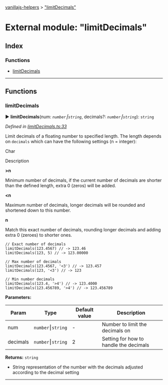 [vanillajs-helpers](../README.md) > ["limitDecimals"](../modules/_limitdecimals_.md)



# External module: "limitDecimals"

## Index

### Functions

* [limitDecimals](_limitdecimals_.md#limitdecimals)



---
## Functions
<a id="limitdecimals"></a>

###  limitDecimals

► **limitDecimals**(num: *`number`⎮`string`*, decimals?: *`number`⎮`string`*): `string`



*Defined in [limitDecimals.ts:33](https://github.com/Tokimon/vanillajs-helpers/blob/d56b968/limitDecimals.ts#L33)*



Limit decimals of a floating number to specified length. The length depends on `decimals` which can have the following settings (n = integer):

Char

Description

**>n**

Minimum number of decimals, if the current number of decimals are shorter than the defined length, extra 0 (zeros) will be added.

**<n**

Maximum number of decimals, longer decimals will be rounded and shortened down to this number.

**n**

Match this exact number of decimals, rounding longer decimals and adding extra 0 (zeroes) to shorter ones.

    // Exact number of decimals
    limitDecimals(123.4567) // -> 123.46
    limitDecimals(123, 5) // -> 123.00000
    
    // Max number of decimals
    limitDecimals(123.4567, '<3') // -> 123.457
    limitDecimals(123, '<3') // -> 123
    
    // Min number decimals
    limitDecimals(123.4, '>4') // -> 123.4000
    limitDecimals(123.456789, '>4') // -> 123.456789


**Parameters:**

| Param | Type | Default value | Description |
| ------ | ------ | ------ | ------ |
| num | `number`⎮`string`  | - |   Number to limit the decimals on |
| decimals | `number`⎮`string`  | 2 |   Setting for how to handle the decimals |





**Returns:** `string`
- String representation of the number with the decimals adjusted according to the decimal setting






___


